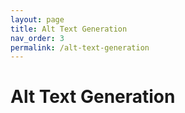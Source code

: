 ```yaml
---
layout: page
title: Alt Text Generation
nav_order: 3
permalink: /alt-text-generation
---
```


# Alt Text Generation